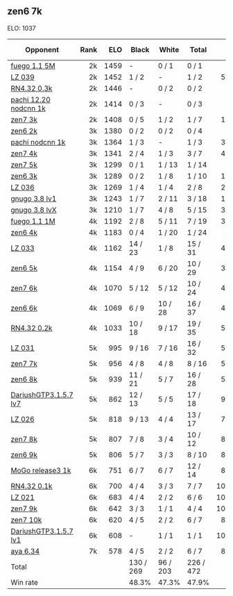 ## zen6 7k ##

ELO: 1037

Opponent | Rank | ELO | Black | White | Total | Win rate
---------|-----:|----:|-------|-------|-------|-------:
[fuego 1.1 5M](fuego%201.1%205M.md) | 2k | 1459 | - | 0 / 1 | 0 / 1 | 0.0%
[LZ 039](LZ%20039.md) | 2k | 1452 | 1 / 2 | - | 1 / 2 | 50.0%
[RN4.32 0.3k](RN4.32%200.3k.md) | 2k | 1446 | - | 0 / 2 | 0 / 2 | 0.0%
[pachi 12.20 nodcnn 1k](pachi%2012.20%20nodcnn%201k.md) | 2k | 1414 | 0 / 3 | - | 0 / 3 | 0.0%
[zen7 3k](zen7%203k.md) | 2k | 1408 | 0 / 5 | 1 / 2 | 1 / 7 | 14.3%
[zen6 2k](zen6%202k.md) | 3k | 1380 | 0 / 2 | 0 / 2 | 0 / 4 | 0.0%
[pachi nodcnn 1k](pachi%20nodcnn%201k.md) | 3k | 1364 | 1 / 3 | - | 1 / 3 | 33.3%
[zen7 4k](zen7%204k.md) | 3k | 1341 | 2 / 4 | 1 / 3 | 3 / 7 | 42.9%
[zen7 5k](zen7%205k.md) | 3k | 1299 | 0 / 1 | 1 / 13 | 1 / 14 | 7.1%
[zen6 3k](zen6%203k.md) | 3k | 1289 | 0 / 2 | 1 / 8 | 1 / 10 | 10.0%
[LZ 036](LZ%20036.md) | 3k | 1269 | 1 / 4 | 1 / 4 | 2 / 8 | 25.0%
[gnugo 3.8 lv1](gnugo%203.8%20lv1.md) | 3k | 1243 | 1 / 7 | 2 / 11 | 3 / 18 | 16.7%
[gnugo 3.8 lvX](gnugo%203.8%20lvX.md) | 3k | 1210 | 1 / 7 | 4 / 8 | 5 / 15 | 33.3%
[fuego 1.1 1M](fuego%201.1%201M.md) | 4k | 1192 | 2 / 8 | 5 / 11 | 7 / 19 | 36.8%
[zen6 4k](zen6%204k.md) | 4k | 1183 | 0 / 4 | 1 / 20 | 1 / 24 | 4.2%
[LZ 033](LZ%20033.md) | 4k | 1162 | 14 / 23 | 1 / 8 | 15 / 31 | 48.4%
[zen6 5k](zen6%205k.md) | 4k | 1154 | 4 / 9 | 6 / 20 | 10 / 29 | 34.5%
[zen7 6k](zen7%206k.md) | 4k | 1070 | 5 / 12 | 5 / 12 | 10 / 24 | 41.7%
[zen6 6k](zen6%206k.md) | 4k | 1069 | 6 / 9 | 10 / 28 | 16 / 37 | 43.2%
[RN4.32 0.2k](RN4.32%200.2k.md) | 4k | 1033 | 10 / 18 | 9 / 17 | 19 / 35 | 54.3%
[LZ 031](LZ%20031.md) | 5k | 995 | 9 / 16 | 7 / 16 | 16 / 32 | 50.0%
[zen7 7k](zen7%207k.md) | 5k | 956 | 4 / 8 | 4 / 8 | 8 / 16 | 50.0%
[zen6 8k](zen6%208k.md) | 5k | 939 | 11 / 21 | 5 / 7 | 16 / 28 | 57.1%
[DariushGTP3.1.5.7 lv7](DariushGTP3.1.5.7%20lv7.md) | 5k | 862 | 12 / 13 | 5 / 5 | 17 / 18 | 94.4%
[LZ 026](LZ%20026.md) | 5k | 818 | 9 / 13 | 4 / 4 | 13 / 17 | 76.5%
[zen7 8k](zen7%208k.md) | 5k | 807 | 7 / 8 | 3 / 4 | 10 / 12 | 83.3%
[zen6 9k](zen6%209k.md) | 5k | 806 | 5 / 7 | 3 / 3 | 8 / 10 | 80.0%
[MoGo release3 1k](MoGo%20release3%201k.md) | 6k | 751 | 6 / 7 | 6 / 7 | 12 / 14 | 85.7%
[RN4.32 0.1k](RN4.32%200.1k.md) | 6k | 700 | 4 / 4 | 3 / 3 | 7 / 7 | 100.0%
[LZ 021](LZ%20021.md) | 6k | 683 | 4 / 4 | 2 / 2 | 6 / 6 | 100.0%
[zen7 9k](zen7%209k.md) | 6k | 642 | 3 / 3 | 1 / 1 | 4 / 4 | 100.0%
[zen7 10k](zen7%2010k.md) | 6k | 620 | 4 / 5 | 2 / 2 | 6 / 7 | 85.7%
[DariushGTP3.1.5.7 lv1](DariushGTP3.1.5.7%20lv1.md) | 6k | 608 | - | 1 / 1 | 1 / 1 | 100.0%
[aya 6.34](aya%206.34.md) | 7k | 578 | 4 / 5 | 2 / 2 | 6 / 7 | 85.7%
Total | | | 130 / 269 | 96 / 203 | 226 / 472 | 
Win rate| | | 48.3% | 47.3% | 47.9% | 
